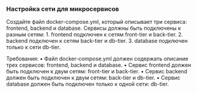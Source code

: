 
### Настройка сети для микросервисов

Создайте файл docker-compose.yml, который описывает три сервиса: frontend, backend и database. Сервисы должны быть подключены к разным сетям: 1. frontend подключен к сетям front-tier и back-tier. 2. backend подключен к сетям back-tier и db-tier. 3. database подключен только к сети db-tier.

Требования:
•	Файл docker-compose.yml должен содержать описание трех сервисов: frontend, backend и database.
•	Сервис frontend должен быть подключен к двум сетям: front-tier и back-tier.
•	Сервис backend должен быть подключен к двум сетям: back-tier и db-tier.
•	Сервис database должен быть подключен только к одной сети: db-tier.